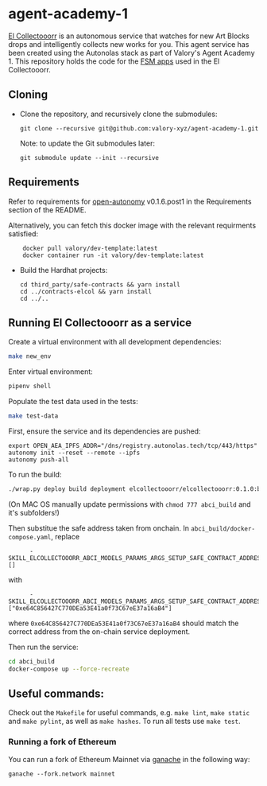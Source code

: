 
# agent-academy-1

[El Collectooorr](https://www.elcollectooorr.art/) is an autonomous service that watches for new Art Blocks drops and intelligently collects new works for you. This agent service has been created using the Autonolas stack as part of Valory's Agent Academy 1.
This repository holds the code for the [FSM apps](https://docs.autonolas.network/fsm_app_introduction) used in the El Collectooorr.

## Cloning

- Clone the repository, and recursively clone the submodules:

      git clone --recursive git@github.com:valory-xyz/agent-academy-1.git

  Note: to update the Git submodules later:

      git submodule update --init --recursive

## Requirements

Refer to requirements for [open-autonomy](https://github.com/valory-xyz/open-autonomy) v0.1.6.post1 in the Requirements section of the README.

Alternatively, you can fetch this docker image with the relevant requirments satisfied:

        docker pull valory/dev-template:latest
        docker container run -it valory/dev-template:latest

- Build the Hardhat projects:

      cd third_party/safe-contracts && yarn install
      cd ../contracts-elcol && yarn install
      cd ../..

## Running El Collectooorr as a service

Create a virtual environment with all development dependencies:

```bash
make new_env
```

Enter virtual environment:

``` bash
pipenv shell
```

Populate the test data used in the tests:
```bash
make test-data
```

First, ensure the service and its dependencies are pushed:
```
export OPEN_AEA_IPFS_ADDR="/dns/registry.autonolas.tech/tcp/443/https"
autonomy init --reset --remote --ipfs
autonomy push-all
```

To run the build:
``` bash
./wrap.py deploy build deployment elcollectooorr/elcollectooorr:0.1.0:bafybeievsxqqih7wnrksuyrotjfvm7vgfsttej5a2fsah5576f7kna7ddu keys.json --force --local
```

(On MAC OS manually update permissions with `chmod 777 abci_build` and it's subfolders!)

Then substitue the safe address taken from onchain. In `abci_build/docker-compose.yaml`, replace
```
      - SKILL_ELCOLLECTOOORR_ABCI_MODELS_PARAMS_ARGS_SETUP_SAFE_CONTRACT_ADDRESS=[]
```
with
```
      - SKILL_ELCOLLECTOOORR_ABCI_MODELS_PARAMS_ARGS_SETUP_SAFE_CONTRACT_ADDRESS=["0xe64C856427C770DEa53E41a0f73C67eE37a16aB4"]
```
where `0xe64C856427C770DEa53E41a0f73C67eE37a16aB4` should match the correct address from the on-chain service deployment.

Then run the service:
``` bash
cd abci_build
docker-compose up --force-recreate
```

## Useful commands:

Check out the `Makefile` for useful commands, e.g. `make lint`, `make static` and `make pylint`, as well
as `make hashes`. To run all tests use `make test`.

### Running a fork of Ethereum
You can run a fork of Ethereum Mainnet via [ganache](https://github.com/trufflesuite/ganache) in the following way:
```
ganache --fork.network mainnet
```
